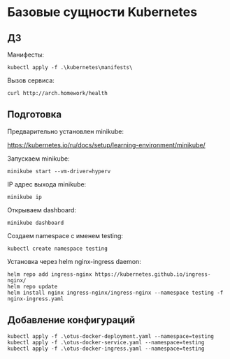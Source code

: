 # Базовые сущности Kubernetes

## ДЗ

Манифесты: 

    kubectl apply -f .\kubernetes\manifests\

Вызов сервиса: 
    
    curl http://arch.homework/health

## Подготовка
Предварительно установлен minikube:

https://kubernetes.io/ru/docs/setup/learning-environment/minikube/

Запускаем minikube:
 
    minikube start --vm-driver=hyperv

IP адрес выхода minikube:
    
    minikube ip

Открываем dashboard:

    minikube dashboard

Создаем namespace с именем testing: 

    kubectl create namespace testing

Установка через helm nginx-ingress daemon:

    helm repo add ingress-nginx https://kubernetes.github.io/ingress-nginx/
    helm repo update
    helm install nginx ingress-nginx/ingress-nginx --namespace testing -f nginx-ingress.yaml

## Добавление конфигураций
    kubectl apply -f .\otus-docker-deployment.yaml --namespace=testing
    kubectl apply -f .\otus-docker-service.yaml --namespace=testing
    kubectl apply -f .\otus-docker-ingress.yaml --namespace=testing

